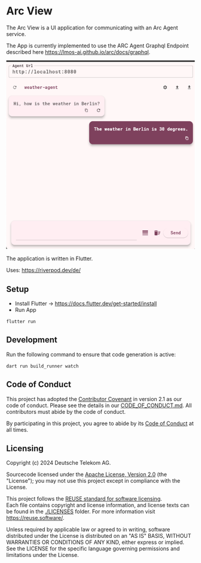 # Arc View

The Arc View is a UI application for communicating with an Arc Agent service.

The App is currently implemented to use the ARC Agent Graphql Endpoint described here https://lmos-ai.github.io/arc/docs/graphql.

![Screenshot](screenshot.png)

The application is written in Flutter.

Uses: https://riverpod.dev/de/

## Setup

- Install Flutter -> https://docs.flutter.dev/get-started/install
- Run App
 ```
 flutter run 
```

## Development

Run the following command to ensure that code generation is active:

```
dart run build_runner watch
```

## Code of Conduct

This project has adopted the [Contributor Covenant](https://www.contributor-covenant.org/) in version 2.1 as our code of conduct. Please see the details in our [CODE_OF_CONDUCT.md](CODE_OF_CONDUCT.md). All contributors must abide by the code of conduct.

By participating in this project, you agree to abide by its [Code of Conduct](./CODE_OF_CONDUCT.md) at all times.

## Licensing
Copyright (c) 2024 Deutsche Telekom AG.

Sourcecode licensed under the [Apache License, Version 2.0](https://www.apache.org/licenses/LICENSE-2.0) (the "License"); you may not use this project except in compliance with the License.

This project follows the [REUSE standard for software licensing](https://reuse.software/).    
Each file contains copyright and license information, and license texts can be found in the [./LICENSES](./LICENSES) folder. For more information visit https://reuse.software/.

Unless required by applicable law or agreed to in writing, software distributed under the License is distributed on an "AS IS" BASIS, WITHOUT WARRANTIES OR CONDITIONS OF ANY KIND, either express or implied. See the LICENSE for the specific language governing permissions and limitations under the License.